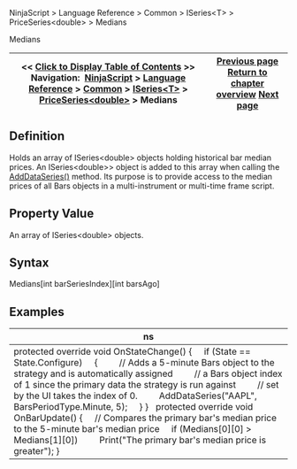 ﻿
NinjaScript \> Language Reference \> Common \> ISeries\<T\> \> PriceSeries\<double\> \> Medians

Medians

| \<\< [Click to Display Table of Contents](medians.md) \>\> **Navigation:**     [NinjaScript](ninjascript.md) \> [Language Reference](language_reference_wip.md) \> [Common](common.md) \> [ISeries\<T\>](iseriest.md) \> [PriceSeries\<double\>](priceseries.md) \> Medians | [Previous page](median.md) [Return to chapter overview](priceseries.md) [Next page](open.md) |
| --- | --- |
## Definition
Holds an array of ISeries\<double\> objects holding historical bar median prices. An ISeries\<double\>\> object is added to this array when calling the [AddDataSeries()](adddataseries.md) method. Its purpose is to provide access to the median prices of all Bars objects in a multi\-instrument or multi\-time frame script. 
 
## Property Value
An array of ISeries\<double\> objects.
 
## Syntax
Medians\[int barSeriesIndex]\[int barsAgo]
 
## 
## Examples

| ns |
| --- |
| protected override void OnStateChange() {      if (State \=\= State.Configure)      {          // Adds a 5\-minute Bars object to the strategy and is automatically assigned          // a Bars object index of 1 since the primary data the strategy is run against          // set by the UI takes the index of 0\.          AddDataSeries("AAPL", BarsPeriodType.Minute, 5);       } }    protected override void OnBarUpdate()  {       // Compares the primary bar's median price to the 5\-minute bar's median price      if (Medians\[0]\[0] \> Medians\[1]\[0])           Print("The primary bar's median price is greater");  } |
